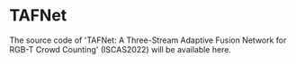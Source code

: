 # TAFNet
The source code of 'TAFNet: A Three-Stream Adaptive Fusion Network for RGB-T Crowd Counting' (ISCAS2022) will be available here.
